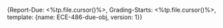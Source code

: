 {Report-Due:  <%tp.file.cursor()%>, Grading-Starts: <%tp.file.cursor()%>,  template: {name: ECE-486-due-obj, version: 1}}